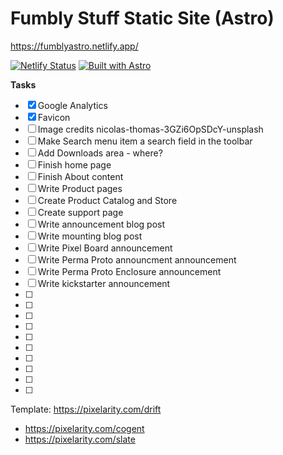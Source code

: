 # Fumbly Stuff Static Site (Astro)

https://fumblyastro.netlify.app/

[![Netlify Status](https://api.netlify.com/api/v1/badges/6ef65515-d375-4b02-b597-aa0bf2153e09/deploy-status)](https://app.netlify.com/sites/fumblyastro/deploys)
[![Built with Astro](https://astro.badg.es/v2/built-with-astro/tiny.svg)](https://astro.build)


**Tasks**

- [x] Google Analytics
- [x] Favicon
- [ ] Image credits nicolas-thomas-3GZi6OpSDcY-unsplash
- [ ] Make Search menu item a search field in the toolbar
- [ ] Add Downloads area - where?
- [ ] Finish home page
- [ ] Finish About content
- [ ] Write Product pages
- [ ] Create Product Catalog and Store
- [ ] Create support page
- [ ] Write announcement blog post
- [ ] Write mounting blog post
- [ ] Write Pixel Board announcement
- [ ] Write Perma Proto announcment announcement
- [ ] Write Perma Proto Enclosure announcement
- [ ] Write kickstarter announcement
- [ ] 
- [ ] 
- [ ] 
- [ ] 
- [ ] 
- [ ] 
- [ ] 
- [ ] 
- [ ] 
- [ ] 

Template: https://pixelarity.com/drift

* https://pixelarity.com/cogent
* https://pixelarity.com/slate
